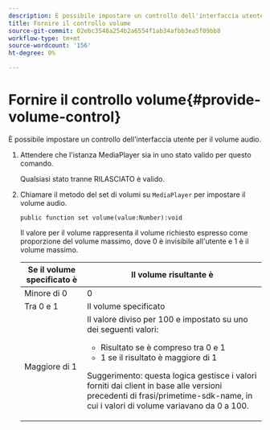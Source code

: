 ```yaml
---
description: È possibile impostare un controllo dell'interfaccia utente per il volume audio.
title: Fornire il controllo volume
source-git-commit: 02ebc3548a254b2a6554f1ab34afbb3ea5f09bb8
workflow-type: tm+mt
source-wordcount: '156'
ht-degree: 0%

---
```


# Fornire il controllo volume{#provide-volume-control}

È possibile impostare un controllo dell&#39;interfaccia utente per il volume audio.

1. Attendere che l&#39;istanza MediaPlayer sia in uno stato valido per questo comando.

   Qualsiasi stato tranne RILASCIATO è valido.
1. Chiamare il metodo del set di volumi su `MediaPlayer` per impostare il volume audio.

   ```
   public function set volume(value:Number):void
   ```

   Il valore per il volume rappresenta il volume richiesto espresso come proporzione del volume massimo, dove 0 è invisibile all&#39;utente e 1 è il volume massimo.

   <table id="table_144A2B1260374FBE8D976194F602DDC7"> 
   <thead> 
   <tr> 
      <th colname="col1" class="entry"> Se il volume specificato è </th> 
      <th colname="col2" class="entry"> Il volume risultante è </th> 
   </tr> 
   </thead>
   <tbody> 
   <tr> 
      <td colname="col1"> Minore di 0 </td> 
      <td colname="col2"> 0 </td> 
   </tr> 
   <tr> 
      <td colname="col1"> Tra 0 e 1 </td> 
      <td colname="col2"> Il volume specificato </td> 
   </tr> 
   <tr> 
      <td colname="col1"> Maggiore di 1 </td> 
      <td colname="col2"> Il valore diviso per 100 e impostato su uno dei seguenti valori: 
      <ul id="ul_8C2282F0EDC44A408820F5768709214F"> 
      <li id="li_B00BC6F4812D4000891358F762C8E492">Risultato se è compreso tra 0 e 1 </li> 
      <li id="li_03B7F30662554F299320040CAC2DEB7A">1 se il risultato è maggiore di 1 </li> 
      </ul> <p>Suggerimento: questa logica gestisce i valori forniti dai client in base alle versioni precedenti di 
      <span class="codeph">frasi/primetime-sdk-name</span>, in cui i valori di volume variavano da 0 a 100. </p> </td> 
   </tr> 
   </tbody> 
   </table>
